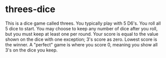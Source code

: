 # threes-dice

This is a dice game called threes. You typically play with 5 D6's. You roll all 5 dice to start. You may choose to keep any number of dice after you roll, but you must keep at least one per round. Your score is equal to the value shown on the dice with one exception; 3's score as zero. Lowest score is the winner. A "perfect" game is where you score 0, meaning you show all 3's on the dice you keep. 